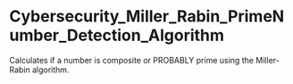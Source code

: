 # Cybersecurity_Miller_Rabin_PrimeNumber_Detection_Algorithm
Calculates if a number is composite or PROBABLY prime using the Miller-Rabin algorithm.
